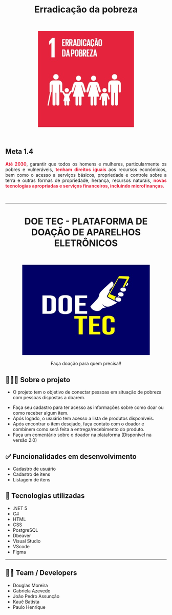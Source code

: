 <h1 align="center">Erradicação da pobreza </h1>
<br>
<p align="center">
<img src="imagens/WhatsApp Image 2021-10-28 at 13.53.16.jpeg" width=300px>
</p>

<br> 

## Meta 1.4

<p align="justify">
  <strong style="color:#e5233d">Até 2030</strong>, garantir que todos os homens e mulheres, particularmente os pobres e vulneráveis, <strong style="color:#e5233d">tenham direitos iguais </strong>aos recursos econômicos, bem como o acesso a serviços básicos, propriedade e controle sobre a terra e outras formas de propriedade, herança, recursos naturais, <strong style="color:#e5233d">novas tecnologias apropriadas e serviços financeiros, incluindo microfinanças.</strong></p><br>

---

<h1 align="center"> DOE TEC - PLATAFORMA DE DOAÇÃO DE APARELHOS ELETRÔNICOS </h1> <br>

<p align="center">
  <img  src="imagens/WhatsApp Image 2021-10-28 at 13.50.03.jpeg" width=400px />
</p>

<p align="center">Faça doação para quem precisa!!</p>

<p align="center">
  

## 👨🏻‍💻 Sobre o projeto

-   <p>O projeto tem o objetivo de conectar pessoas em situação de pobreza com pessoas dispostas a doarem.
-   Faça seu cadastro para ter acesso as informações sobre como doar ou como receber algum item.
- Após logado, o usuário tem acesso a lista de produtos disponíveis.
- Após encontrar o item desejado, faça contato com o doador e combinem como será feita a entrega/recebimento do produto. 
- Faça um comentário sobre o doador na plataforma (Disponível na versão 2.0) 
 </p>

## ✅  Funcionalidades em desenvolvimento
- Cadastro de usuário
- Cadastro de itens
- Listagem de itens


## 🚀 Tecnologias utilizadas

-  .NET 5
-  C#
-  HTML
-  CSS
-  PostgreSQL
-  Dbeaver
-  Visual Studio
-  VScode
-  Figma

---

 ## 👨‍💻 Team / Developers
- Douglas Moreira
- Gabriela Azevedo
- João Pedro Assunção
- Kauê Batista
- Paulo Henrique
<br>

